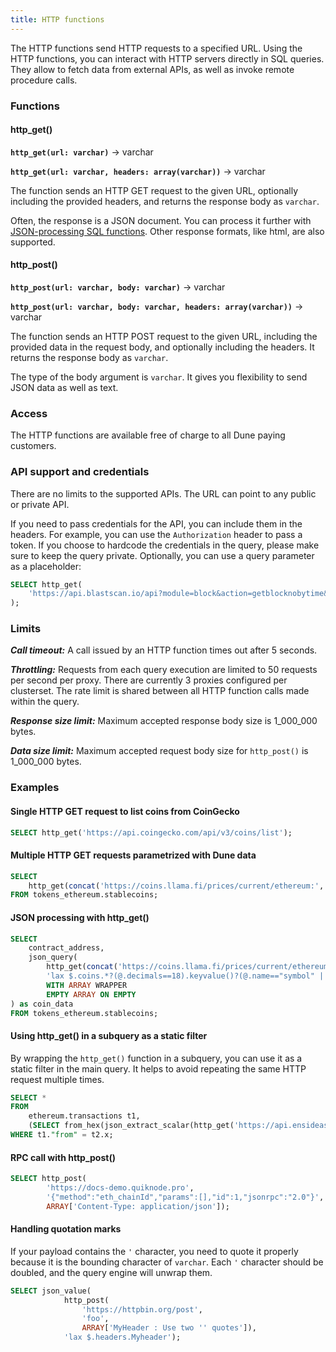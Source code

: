 ```yaml
---
title: HTTP functions
---
```


The HTTP functions send HTTP requests to a specified URL.
Using the HTTP functions, you can interact with HTTP servers directly in SQL queries.
They allow to fetch data from external APIs, as well as invoke remote procedure calls.


### Functions

#### http_get()
**``http_get(url: varchar)``** → varchar

**``http_get(url: varchar, headers: array(varchar))``** → varchar

The function sends an HTTP GET request to the given URL, optionally including the provided headers,
and returns the response body as `varchar`.

Often, the response is a JSON document. You can process it further with [JSON-processing SQL functions](json.md).
Other response formats, like html, are also supported.

#### http_post()
**``http_post(url: varchar, body: varchar)``** → varchar

**``http_post(url: varchar, body: varchar, headers: array(varchar))``** → varchar

The function sends an HTTP POST request to the given URL, including the provided data in the request body,
and optionally including the headers. It returns the response body as `varchar`.

The type of the body argument is `varchar`. It gives you flexibility to send JSON data as well as text.


### Access

The HTTP functions are available free of charge to all Dune paying customers.


### API support and credentials

There are no limits to the supported APIs. The URL can point to any public or private API.

If you need to pass credentials for the API, you can include them in the headers.
For example, you can use the `Authorization` header to pass a token.
If you choose to hardcode the credentials in the query, please make sure to keep the query private.
Optionally, you can use a query parameter as a placeholder:

```sql
SELECT http_get(
    'https://api.blastscan.io/api?module=block&action=getblocknobytime&timestamp=1711712564&closest=before&apikey={{api_key}}'
);
```

### Limits

***Call timeout:*** A call issued by an HTTP function times out after 5 seconds.

***Throttling:*** Requests from each query execution are limited to 50 requests per second per proxy.
There are currently 3 proxies configured per clusterset. The rate limit is shared between all HTTP function calls
made within the query.

***Response size limit:*** Maximum accepted response body size is 1_000_000 bytes.

***Data size limit:*** Maximum accepted request body size for `http_post()` is 1_000_000 bytes.


### Examples

#### Single HTTP GET request to list coins from CoinGecko

```sql
SELECT http_get('https://api.coingecko.com/api/v3/coins/list');
```

#### Multiple HTTP GET requests parametrized with Dune data

```sql
SELECT
    http_get(concat('https://coins.llama.fi/prices/current/ethereum:', CAST(contract_address AS varchar)))
FROM tokens_ethereum.stablecoins;
```

#### JSON processing with http_get()

```sql
SELECT
    contract_address,
    json_query(
        http_get(concat('https://coins.llama.fi/prices/current/ethereum:', CAST(contract_address AS varchar))),
        'lax $.coins.*?(@.decimals==18).keyvalue()?(@.name=="symbol" || @.name=="price" || @.name=="decimals").value'
        WITH ARRAY WRAPPER
        EMPTY ARRAY ON EMPTY
) as coin_data
FROM tokens_ethereum.stablecoins;
```

#### Using http_get() in a subquery as a static filter
By wrapping the `http_get()` function in a subquery, you can use it as a static filter in the main query.
It helps to avoid repeating the same HTTP request multiple times.

```sql
SELECT *
FROM
    ethereum.transactions t1,
    (SELECT from_hex(json_extract_scalar(http_get('https://api.ensideas.com/ens/resolve/vitalik.eth'),'$.address'))) t2(x)
WHERE t1."from" = t2.x;
```

#### RPC call with http_post()

```sql
SELECT http_post(
		'https://docs-demo.quiknode.pro',
		'{"method":"eth_chainId","params":[],"id":1,"jsonrpc":"2.0"}',
		ARRAY['Content-Type: application/json']);
```

#### Handling quotation marks
If your payload contains the `'` character, you need to quote it properly because it is the bounding character of `varchar`.
Each `'` character should be doubled, and the query engine will unwrap them.

```sql
SELECT json_value(
	        http_post(
			    'https://httpbin.org/post',
				'foo',
				ARRAY['MyHeader : Use two '' quotes']),
			'lax $.headers.Myheader');
```
